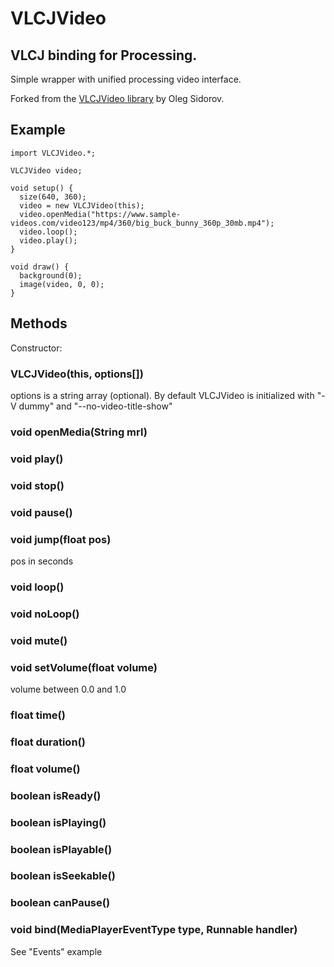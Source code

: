 # VLCJVideo
## VLCJ binding for Processing.

Simple wrapper with unified processing video interface.

Forked from the [VLCJVideo library](https://github.com/icanhazbroccoli/VLCJVideo) by Oleg Sidorov.

## Example

```
import VLCJVideo.*;

VLCJVideo video;

void setup() {
  size(640, 360);
  video = new VLCJVideo(this);
  video.openMedia("https://www.sample-videos.com/video123/mp4/360/big_buck_bunny_360p_30mb.mp4");
  video.loop();
  video.play();
}

void draw() {
  background(0);
  image(video, 0, 0);
}
```
## Methods

Constructor:

### VLCJVideo(this, options[])
options is a string array (optional). By default VLCJVideo is initialized with "-V dummy" and "--no-video-title-show"

### void openMedia(String mrl)

### void play()

### void stop()

### void pause()

### void jump(float pos)
pos in seconds

### void loop()

### void noLoop()

### void mute()

### void setVolume(float volume)
volume between 0.0 and 1.0

### float time()

### float duration()

### float volume()

### boolean isReady()

### boolean isPlaying()

### boolean isPlayable()

### boolean isSeekable()

### boolean canPause()

### void bind(MediaPlayerEventType type, Runnable handler)
See "Events" example

